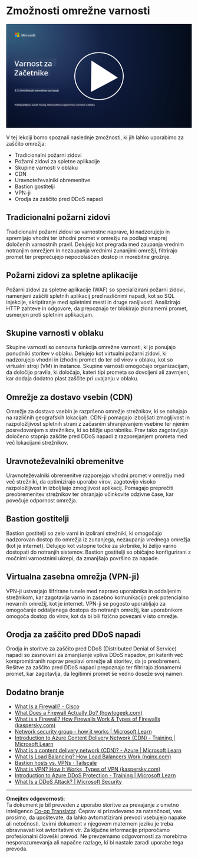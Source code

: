 <!--
CO_OP_TRANSLATOR_METADATA:
{
  "original_hash": "c3aba077bb98eebc925dd58d870229ab",
  "translation_date": "2025-09-03T23:36:36+00:00",
  "source_file": "3.3 Network security capabilities.md",
  "language_code": "sl"
}
-->
# Zmožnosti omrežne varnosti

[![Oglejte si video](../../translated_images/3-3_placeholder.1a1265ccd17434df15e62f7e405fd8fc6a956414505c1266772f33d926e17f22.sl.png)](https://learn-video.azurefd.net/vod/player?id=b2a4a548-d129-4add-ba68-eca416ec65bc)

V tej lekciji bomo spoznali naslednje zmožnosti, ki jih lahko uporabimo za zaščito omrežja:

- Tradicionalni požarni zidovi
- Požarni zidovi za spletne aplikacije
- Skupine varnosti v oblaku
- CDN
- Uravnoteževalniki obremenitve
- Bastion gostitelji
- VPN-ji
- Orodja za zaščito pred DDoS napadi

## Tradicionalni požarni zidovi

Tradicionalni požarni zidovi so varnostne naprave, ki nadzorujejo in spremljajo vhodni ter izhodni promet v omrežju na podlagi vnaprej določenih varnostnih pravil. Delujejo kot pregrada med zaupanja vrednim notranjim omrežjem in nezaupanja vrednimi zunanjimi omrežji, filtrirajo promet ter preprečujejo nepooblaščen dostop in morebitne grožnje.

## Požarni zidovi za spletne aplikacije

Požarni zidovi za spletne aplikacije (WAF) so specializirani požarni zidovi, namenjeni zaščiti spletnih aplikacij pred različnimi napadi, kot so SQL injekcije, skriptiranje med spletnimi mesti in druge ranljivosti. Analizirajo HTTP zahteve in odgovore, da prepoznajo ter blokirajo zlonamerni promet, usmerjen proti spletnim aplikacijam.

## Skupine varnosti v oblaku

Skupine varnosti so osnovna funkcija omrežne varnosti, ki jo ponujajo ponudniki storitev v oblaku. Delujejo kot virtualni požarni zidovi, ki nadzorujejo vhodni in izhodni promet do ter od virov v oblaku, kot so virtualni stroji (VM) in instance. Skupine varnosti omogočajo organizacijam, da določijo pravila, ki določajo, kateri tipi prometa so dovoljeni ali zavrnjeni, kar dodaja dodatno plast zaščite pri uvajanju v oblaku.

## Omrežje za dostavo vsebin (CDN)

Omrežje za dostavo vsebin je razpršeno omrežje strežnikov, ki se nahajajo na različnih geografskih lokacijah. CDN-ji pomagajo izboljšati zmogljivost in razpoložljivost spletnih strani z začasnim shranjevanjem vsebine ter njenim posredovanjem s strežnikov, ki so bližje uporabniku. Prav tako zagotavljajo določeno stopnjo zaščite pred DDoS napadi z razporejanjem prometa med več lokacijami strežnikov.

## Uravnoteževalniki obremenitve

Uravnoteževalniki obremenitve razporejajo vhodni promet v omrežju med več strežniki, da optimizirajo uporabo virov, zagotovijo visoko razpoložljivost in izboljšajo zmogljivost aplikacij. Pomagajo preprečiti preobremenitev strežnikov ter ohranjajo učinkovite odzivne čase, kar povečuje odpornost omrežja.

## Bastion gostitelji

Bastion gostitelji so zelo varni in izolirani strežniki, ki omogočajo nadzorovan dostop do omrežja iz zunanjega, nezaupanja vrednega omrežja (kot je internet). Delujejo kot vstopne točke za skrbnike, ki želijo varno dostopati do notranjih sistemov. Bastion gostitelji so običajno konfigurirani z močnimi varnostnimi ukrepi, da zmanjšajo površino za napade.

## Virtualna zasebna omrežja (VPN-ji)

VPN-ji ustvarjajo šifrirane tunele med napravo uporabnika in oddaljenim strežnikom, kar zagotavlja varno in zasebno komunikacijo prek potencialno nevarnih omrežij, kot je internet. VPN-ji se pogosto uporabljajo za omogočanje oddaljenega dostopa do notranjih omrežij, kar uporabnikom omogoča dostop do virov, kot da bi bili fizično povezani v isto omrežje.

## Orodja za zaščito pred DDoS napadi

Orodja in storitve za zaščito pred DDoS (Distributed Denial of Service) napadi so zasnovani za zmanjšanje vpliva DDoS napadov, pri katerih več kompromitiranih naprav preplavi omrežje ali storitev, da jo preobremeni. Rešitve za zaščito pred DDoS napadi prepoznajo ter filtrirajo zlonamerni promet, kar zagotavlja, da legitimni promet še vedno doseže svoj namen.

## Dodatno branje

- [What Is a Firewall? - Cisco](https://www.cisco.com/c/en/us/products/security/firewalls/what-is-a-firewall.html#~types-of-firewalls)
- [What Does a Firewall Actually Do? (howtogeek.com)](https://www.howtogeek.com/144269/htg-explains-what-firewalls-actually-do/)
- [What is a Firewall? How Firewalls Work & Types of Firewalls (kaspersky.com)](https://www.kaspersky.com/resource-center/definitions/firewall)
- [Network security group - how it works | Microsoft Learn](https://learn.microsoft.com/azure/virtual-network/network-security-group-how-it-works)
- [Introduction to Azure Content Delivery Network (CDN) - Training | Microsoft Learn](https://learn.microsoft.com/training/modules/intro-to-azure-content-delivery-network/?WT.mc_id=academic-96948-sayoung)
- [What is a content delivery network (CDN)? - Azure | Microsoft Learn](https://learn.microsoft.com/azure/cdn/cdn-overview?WT.mc_id=academic-96948-sayoung)
- [What Is Load Balancing? How Load Balancers Work (nginx.com)](https://www.nginx.com/resources/glossary/load-balancing/)
- [Bastion hosts vs. VPNs · Tailscale](https://tailscale.com/learn/bastion-hosts-vs-vpns/)
- [What is VPN? How It Works, Types of VPN (kaspersky.com)](https://www.kaspersky.com/resource-center/definitions/what-is-a-vpn)
- [Introduction to Azure DDoS Protection - Training | Microsoft Learn](https://learn.microsoft.com/training/modules/introduction-azure-ddos-protection/?WT.mc_id=academic-96948-sayoung)
- [What Is a DDoS Attack? | Microsoft Security](https://www.microsoft.com/security/business/security-101/what-is-a-ddos-attack?WT.mc_id=academic-96948-sayoung)

---

**Omejitev odgovornosti**:  
Ta dokument je bil preveden z uporabo storitve za prevajanje z umetno inteligenco [Co-op Translator](https://github.com/Azure/co-op-translator). Čeprav si prizadevamo za natančnost, vas prosimo, da upoštevate, da lahko avtomatizirani prevodi vsebujejo napake ali netočnosti. Izvirni dokument v njegovem maternem jeziku je treba obravnavati kot avtoritativni vir. Za ključne informacije priporočamo profesionalni človeški prevod. Ne prevzemamo odgovornosti za morebitna nesporazumevanja ali napačne razlage, ki bi nastale zaradi uporabe tega prevoda.